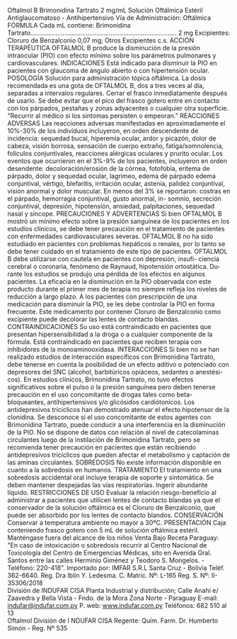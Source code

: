 Oftalmol B
Brimonidina Tartrato 2 mg/mL 
Solución  Oftálmica  Estéril
Antiglaucomatoso  -  Antihipertensivo
Vía de Administración: Oftálmica
FÓRMULA
Cada mL contiene:
Brimonidina Tartrato.................................................................................. 2 mg
Excipientes: Cloruro de Benzalconio 0,07 mg; Otros Excipientes c.s.
ACCIÓN TERAPÉUTICA
OFTALMOL B produce la disminución de la presión intraocular (PIO) con efecto 
mínimo sobre los parámetros pulmonares y cardiovasculares.
INDICACIONES
Está indicado para disminuir la PIO en pacientes con glaucoma de ángulo abierto 
o con hipertensión ocular.
POSOLOGÍA 
Solución para administración tópica oftálmica.
La dosis recomendada es una gota de OFTALMOL B, dos a tres veces al día, 
separadas a intervalos regulares. Cerrar el frasco inmediatamente después de 
usarlo. Se debe evitar que el pico del frasco gotero entre en contacto con los 
párpados, pestañas y zonas adyacentes o cualquier otra superficie.
"Recurrir al médico si los síntomas persisten o empeoran."
REACCIONES ADVERSAS
Las reacciones adversas manifestadas en aproximadamente el 10%-30% de 
los individuos incluyeron, en orden descendente de incidencia: sequedad bucal, 
hiperemia ocular, ardor y picazón, dolor de cabeza, visión borrosa, sensación 
de cuerpo extraño, fatiga/somnolencia, folículos conjuntivales, reacciones 
alérgicas oculares y prurito ocular. Los eventos que ocurrieron en el 3%-9% 
de los pacientes, incluyeron en orden desendente: decoloración/erosión de 
la córnea, fotofobia, eritema de párpado, dolor y sequedad ocular, lagrimeo, 
edema de párpado edema conjuntival, vértigo, blefaritis, irritación ocular, 
astenia, palidez conjuntival, visión anormal y dolor muscular. En menos del 3% 
se reportaron: costras en el párpado, hemorragia conjuntival, gusto anormal, in-
somnio, secreción conjuntival, depresión, hipotensión, ansiedad, palpitaciones, 
sequedad nasal y síncope.
PRECAUCIONES Y ADVERTENCIAS
Si bien OFTALMOL B mostró un mínimo efecto sobre la presión sanguínea de 
los pacientes en los estudios clínicos, se debe tener precaución en el tratamiento 
de pacientes con enfermedades cardiovasculares severas.
OFTALMOL B no ha sido estudiado en pacientes con problemas hepáticos o 
renales, por lo tanto se debe tener cuidado en el tratamiento de este tipo de 
pacientes.
OFTALMOL B debe utilizarse con cautela en pacientes con depresión, insufi-
ciencia cerebral o coronaria, fenómeno de Raynaud, hipotensión ortostática. Du-
rante los estudios se produjo una pérdida de los efectos en algunos pacientes. 
La eficacia en la disminución en la PIO observada con este producto durante el 
primer mes de terapia no siempre refleja los niveles de reducción a largo plazo. 
A los pacientes con prescripción de una medicación para disminuir la PIO, se 
les debe controlar la PIO en forma frecuente.
Este medicamento por contener Cloruro de Benzalconio como excipiente puede 
decolorar las lentes de contacto blandas. 
CONTRAINDICACIONES
Su uso está contraindicado en pacientes que presentan hipersensibilidad a la 
droga o a cualquier componente de la fórmula. Está contraindicado en pacientes 
que reciben terapia con inhibidores de la monoaminooxidasa.
INTERACCIONES
Si bien no se han realizado estudios de interacción específicos con Brimonidina 
Tartrato, debe tenerse en cuenta la posibilidad de un efecto aditivo o potenciado 
con depresores del SNC (alcohol, barbitúricos opiáceos, sedantes o anestési-
cos). En estudios clínicos, Brimonidina Tartrato, no tuvo efectos significativos 
sobre el pulso o la presión sanguínea pero deben tenerse precaución en el uso 
concomitante de drogas tales como beta-bloqueantes, antihipertensivos y/o 
glicósidos cardiótonicos. Los antidepresivos tricíclicos han demostrado atenuar 
el efecto hipotensor de la clonidina. Se desconoce si el uso concomitante de 
estos agentes con Brimonidina Tartrato, puede conducir a una interferencia 
en la disminución de la PIO. No se dispone de datos con relación al nivel de 
catecolaminas circulantes luego de la instilación de Brimonidina Tartrato, 
pero se recomienda tener precaución en pacientes que están recibiendo 
antidepresivos tricíclicos que pueden afectar el metabolismo y captación de 
las aminas circulantes.
SOBREDOSIS
No existe información disponible en cuanto a la sobredosis en humanos.
TRATAMIENTO
El tratamiento en una sobredosis accidental oral incluye terapia de soporte 
y sintomática.
Se deben mantener despejadas las vías respiratorias.
Ingerir abundante líquido.
RESTRICCIONES DE USO
Evaluar la relación riesgo-beneficio al administrar a pacientes que utilicen lentes 
de contacto blandas ya que el conservador de la solución oftálmica es el Cloruro 
de Benzalconio, que puede ser absorbido por los lentes de contacto blandos.
CONSERVACIÓN
Conservar a temperatura ambiente no mayor a 30ºC. 
PRESENTACIÓN
Caja conteniendo frasco gotero con 5 mL de solución oftálmica estéril.
Manténgase  fuera  del  alcance  de  los  niños
Venta  Bajo  Receta
Paraguay:
"En  caso  de  intoxicación  o  sobredosis  recurrir  al  Centro 
Nacional  de  Toxicología  del  Centro  de  Emergencias  Médicas, 
sito en Avenida Gral. Santos entre las calles Herminio Giménez 
y  Teodoro  S.  Mongelos.  -  Teléfono:  220-418".
Importado por: IMFAR S.R.L
Santa Cruz - Bolivia 
Teléf. 362-6640.
Reg. Dra Iblin Y. Ledesma. C. 
Matric. Nº: L-165 
Reg. S. Nº: II-35306/2018                    
División de INDUFAR CISA
Planta Industrial y distribución;
Calle Anahí e/ Zaavedra y 
Bella Vista - Fndo. de la Mora
Zona Norte - Paraguay
E-mail: indufar@indufar.com.py
P. web: www.indufar.com.py
Teléfonos: 682 510 al 13                       
Oftalmol
División de I NDUFAR CISA
Regente: Quím. Farm.
Dr. Humberto Simón - Reg. Nº 535